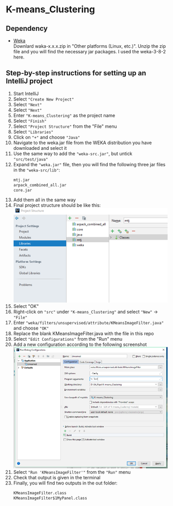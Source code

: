 # K-means_Clustering

## Dependency
- [Weka](https://www.cs.waikato.ac.nz/ml/weka/downloading.html)  
Downlard waka-x.x.x.zip in "Other platforms (Linux, etc.)". Unzip the zip file and you will find the necessary jar packages. I used the weka-3-8-2 here.


## Step-by-step instructions for setting up an IntelliJ project
1. Start IntelliJ  
2. Select ```"Create New Project"```  
3. Select ```"Next"```  
4. Select ```"Next"```  
5. Enter ```"K-means_Clustering"``` as the project name
6. Select ```"Finish"```
7. Select ```"Project Structure"``` from the "File" menu
8. Select ```"Libraries"```
9. Click on ```"+"``` and choose ```"Java"```
10. Navigate to the weka.jar file from the WEKA distribution you have downloaded and select it  
11. Use the same way to add the ```"weka-src.jar"```, but untick ```"src/test/java"```
12. Expand the ```"weka.jar"``` file, then you will find the following three jar files in the ```"weka-src/lib"```:  
    ```
    mtj.jar  
    arpack_combined_all.jar   
    core.jar  
    ```
13. Add them all in the same way
14. Final project structure should be like this:  
    ![image](https://github.com/darwinsww/K-means_Clustering/blob/master/img/Project_structure.png)  
15. Select "OK"
16. Right-click on ```"src"``` under ```"K-means_Clustering"``` and select ```"New"``` -> ```"File"```
17. Enter ```"weka/filters/unsupervised/attribute/KMeansImageFilter.java"``` and choose ```"OK"```
18. Replace the blank KMeansImageFilter.java with the file in this repo
19. Select ```"Edit Configurations"``` from the "Run" menu
20. Add a new configuration according to the following screenshot  
![image](https://github.com/darwinsww/K-means_Clustering/blob/master/img/Snapshot_of_the_project_configuration_in_IntelliJ.png)   
21. Select ```"Run 'KMeansImageFilter'"``` from the ```"Run"``` menu
22. Check that output is given in the terminal
23. Finally, you will find two outputs in the out folder:  
    ```
    KMeansImageFilter.class  
    KMeansImageFilter$1MyPanel.class  
    ```

    
